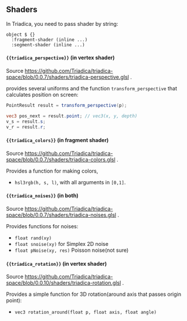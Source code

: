 ## Shaders

In Triadica, you need to pass shader by string:

```cirru
object $ {}
  :fragment-shader (inline ...)
  :segment-shader (inline ...)
```

#### `{{triadica_perspective}}` (in vertex shader)

Source <https://github.com/Triadica/triadica-space/blob/0.0.7/shaders/triadica-perspective.glsl> .

provides several uniforms and the function `transform_perspective` that calculates position on screen:

```glsl
PointResult result = transform_perspective(p);

vec3 pos_next = result.point; // vec3(x, y, depth)
v_s = result.s;
v_r = result.r;
```

#### `{{triadica_colors}}` (in fragment shader)

Source <https://github.com/Triadica/triadica-space/blob/0.0.7/shaders/triadica-colors.glsl> .

Provides a function for making colors,

- `hsl3rgb(h, s, l)`, with all arguments in `[0,1]`.

#### `{{triadica_noises}}` (in both)

Source <https://github.com/Triadica/triadica-space/blob/0.0.7/shaders/triadica-noises.glsl> .

Provides functions for noises:

- `float rand(xy)`
- `float snoise(xy)` for Simplex 2D noise
- `float pNoise(xy, res)` Poisson noise(not sure)


#### `{{triadica_rotation}}` (in vertex shader)

Source <https://github.com/Triadica/triadica-space/blob/0.0.10/shaders/triadica-rotation.glsl> .

Provides a simple function for 3D rotation(around axis that passes origin point):

- `vec3 rotation_around(float p, float axis, float angle)`

